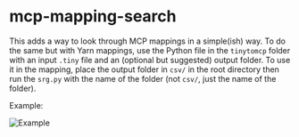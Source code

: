 # mcp-mapping-search

This adds a way to look through MCP mappings in a simple(ish) way. To do the same but with Yarn mappings, use the Python file in the `tinytomcp`
folder with an input `.tiny` file and an (optional but suggested) output folder. To use it in the mapping, place the output folder in `csv/` in the
root directory then run the `srg.py` with the name of the folder (not `csv/`, just the name of the folder).

Example:

![Example](https://cdn.discordapp.com/attachments/635165726898126848/740604614784581743/unknown.png)
